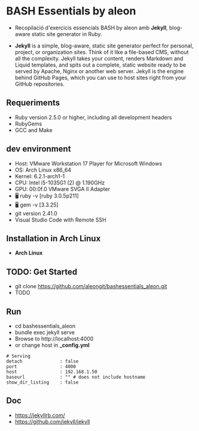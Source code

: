# BASH Essentials by aleon

- Recopilació d'exercicis essencials BASH by aleon amb **Jekyll**, blog-aware static site generator in Ruby.

- **Jekyll** is a simple, blog-aware, static site generator perfect for personal, project, or organization sites. Think of it like a file-based CMS, without all the complexity. Jekyll takes your content, renders Markdown and Liquid templates, and spits out a complete, static website ready to be served by Apache, Nginx or another web server. Jekyll is the engine behind GitHub Pages, which you can use to host sites right from your GitHub repositories.



## Requeriments

- Ruby version 2.5.0 or higher, including all development headers
- RubyGems
- GCC and Make



## dev environment

- Host: VMware Workstation 17 Player for Microsoft Windows
- OS: Arch Linux x86_64
- Kernel: 6.2.1-arch1-1
- CPU: Intel i5-1035G1 (2) @ 1.190GHz
- GPU: 00:0f.0 VMware SVGA II Adapter
- 🖥️ ruby -v [ruby 3.0.5p211]
- 🖥️ gem -v [3.3.25]
- git version 2.41.0
- Visual Studio Code with Remote SSH




## Installation in Arch Linux

- **Arch Linux**




## TODO: Get Started
- git clone https://github.com/aleongit/bashessentials_aleon.git
- TODO


## Run
- cd bashessentials_aleon
- bundle exec jekyll serve
- Browse to http://localhost:4000
- or change host in **_config.yml**
```
# Serving
detach              : false
port                : 4000
host                : 192.168.1.50
baseurl             : "" # does not include hostname
show_dir_listing    : false
```



## Doc

- https://jekyllrb.com/
- https://github.com/jekyll/jekyll